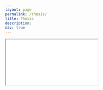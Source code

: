 ```yaml
---
layout: page
permalink: /thesis/
title: Thesis
description: 
nav: true
---
```



<iframe class="CV" src="/assets/pdf/thesis/Lic.pdf">

</iframe>
